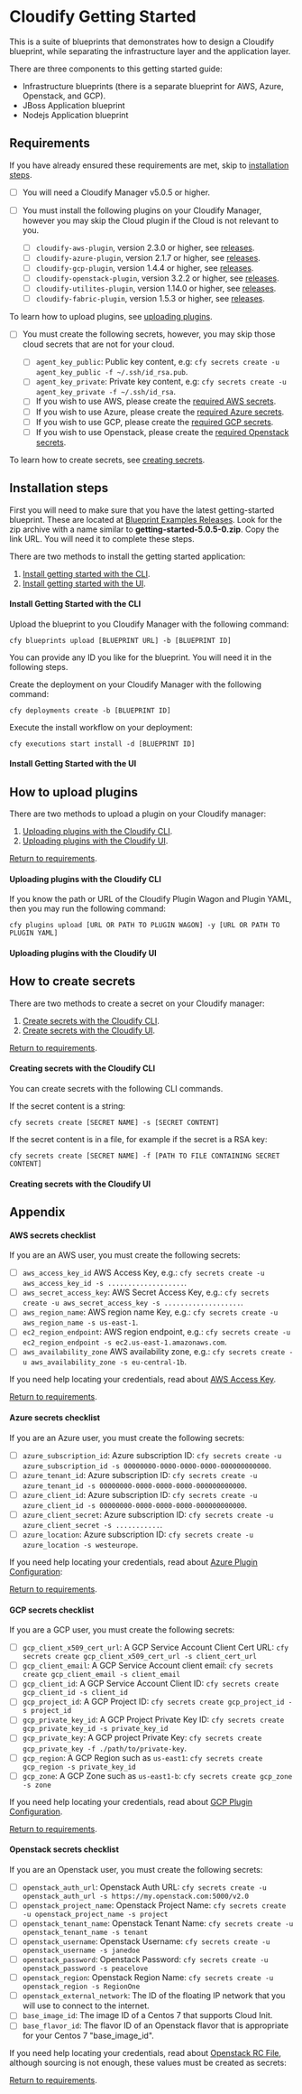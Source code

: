 # Cloudify Getting Started

This is a suite of blueprints that demonstrates how to design a Cloudify blueprint, while separating the infrastructure layer and the application layer.

There are three components to this getting started guide:

  - Infrastructure blueprints (there is a separate blueprint for AWS, Azure, Openstack, and GCP).
  - JBoss Application blueprint
  - Nodejs Application blueprint

## Requirements

If you have already ensured these requirements are met, skip to [installation steps](#installation-steps).

- [ ] You will need a Cloudify Manager v5.0.5 or higher.

- [ ] You must install the following plugins on your Cloudify Manager, however you may skip the Cloud plugin if the Cloud is not relevant to you.

    - [ ] `cloudify-aws-plugin`, version 2.3.0 or higher, see [releases](https://github.com/cloudify-cosmo/cloudify-aws-plugin/releases).
    - [ ] `cloudify-azure-plugin`, version 2.1.7 or higher, see [releases](https://github.com/cloudify-cosmo/cloudify-azure-plugin/releases).
    - [ ] `cloudify-gcp-plugin`, version 1.4.4 or higher, see [releases](https://github.com/cloudify-cosmo/cloudify-gcp-plugin/releases).
    - [ ] `cloudify-openstack-plugin`, version 3.2.2 or higher, see [releases](https://github.com/cloudify-cosmo/cloudify-openstack-plugin/releases).
    - [ ] `cloudify-utilites-plugin`, version 1.14.0 or higher, see [releases](https://github.com/cloudify-incubator/cloudify-utilities-plugin/releases).
    - [ ] `cloudify-fabric-plugin`, version 1.5.3 or higher, see [releases](https://github.com/cloudify-cosmo/cloudify-fabric-plugin/releases).

To learn how to upload plugins, see [uploading plugins](#how-to-upload-plugins).

- [ ] You must create the following secrets, however, you may skip those cloud secrets that are not for your cloud.

    - [ ] `agent_key_public`: Public key content, e.g: `cfy secrets create -u agent_key_public -f ~/.ssh/id_rsa.pub`.
    - [ ] `agent_key_private`: Private key content, e.g: `cfy secrets create -u agent_key_private -f ~/.ssh/id_rsa`.
    - [ ] If you wish to use AWS, please create the [required AWS secrets](#aws-secrets-checklist).
    - [ ] If you wish to use Azure, please create the [required Azure secrets](#azure-secrets-checklist).
    - [ ] If you wish to use GCP, please create the [required GCP secrets](#gcp-secrets-checklist).
    - [ ] If you wish to use Openstack, please create the [required Openstack secrets](#openstack-secrets-checklist).

To learn how to create secrets, see [creating secrets](#how-to-create-secrets).

## Installation steps

First you will need to make sure that you have the latest getting-started blueprint. These are located at [Blueprint Examples Releases](https://github.com/cloudify-community/blueprint-examples/releases). Look for the zip archive with a name similar to __getting-started-5.0.5-0.zip__. Copy the link URL. You will need it to complete these steps.

There are two methods to install the getting started application:

1. [Install getting started with the CLI](#install-getting-started-with-the-cli).
1. [Install getting started with the UI](#install-getting-started-with-the-ui).

#### Install Getting Started with the CLI

Upload the blueprint to you Cloudify Manager with the following command:

```shell
cfy blueprints upload [BLUEPRINT URL] -b [BLUEPRINT ID]
```

You can provide any ID you like for the blueprint. You will need it in the following steps.

Create the deployment on your Cloudify Manager with the following command:

```shell
cfy deployments create -b [BLUEPRINT ID]
```

Execute the install workflow on your deployment:

```shell
cfy executions start install -d [BLUEPRINT ID]
```

#### Install Getting Started with the UI

<UPDATE>


## How to upload plugins

There are two methods to upload a plugin on your Cloudify manager:

1. [Uploading plugins with the Cloudify CLI](#Uploading-plugins-with-the-cloudify-cli).
1. [Uploading plugins with the Cloudify UI](#Uploading-plugins-with-the-cloudify-ui).

[Return to requirements](#requirements).

#### Uploading plugins with the Cloudify CLI

If you know the path or URL of the Cloudify Plugin Wagon and Plugin YAML, then you may run the following command:

```shell
cfy plugins upload [URL OR PATH TO PLUGIN WAGON] -y [URL OR PATH TO PLUGIN YAML]
```

#### Uploading plugins with the Cloudify UI

<UPDATE>

## How to create secrets

There are two methods to create a secret on your Cloudify manager:

1. [Create secrets with the Cloudify CLI](#Creating-secrets-with-the-cloudify-cli).
1. [Create secrets with the Cloudify UI](#Creating-secrets-with-the-cloudify-ui).

[Return to requirements](#requirements).

#### Creating secrets with the Cloudify CLI

You can create secrets with the following CLI commands.

If the secret content is a string:

```shell
cfy secrets create [SECRET NAME] -s [SECRET CONTENT]
```

If the secret content is in a file, for example if the secret is a RSA key:

```shell
cfy secrets create [SECRET NAME] -f [PATH TO FILE CONTAINING SECRET CONTENT]
```

#### Creating secrets with the Cloudify UI

<UPDATE>


## Appendix

#### AWS secrets checklist

If you are an AWS user, you must create the following secrets:

  - [ ] `aws_access_key_id` AWS Access Key, e.g.: `cfy secrets create -u aws_access_key_id -s ...................`.
  - [ ] `aws_secret_access_key`: AWS Secret Access Key, e.g.: `cfy secrets create -u aws_secret_access_key -s ...................`.
  - [ ] `aws_region_name`: AWS region name Key, e.g.: `cfy secrets create -u aws_region_name -s us-east-1`.
  - [ ] `ec2_region_endpoint`: AWS region endpoint, e.g.: `cfy secrets create -u ec2_region_endpoint -s ec2.us-east-1.amazonaws.com`.
  - [ ] `aws_availability_zone` AWS availability zone, e.g.: `cfy secrets create -u aws_availability_zone -s eu-central-1b`.

If you need help locating your credentials, read about [AWS Access Key](https://aws.amazon.com/blogs/security/wheres-my-secret-access-key/).

[Return to requirements](#requirements).

#### Azure secrets checklist

If you are an Azure user, you must create the following secrets:

  - [ ] `azure_subscription_id`: Azure subscription ID: `cfy secrets create -u azure_subscription_id -s 00000000-0000-0000-0000-000000000000`.
  - [ ] `azure_tenant_id`: Azure subscription ID: `cfy secrets create -u azure_tenant_id -s 00000000-0000-0000-0000-000000000000`.
  - [ ] `azure_client_id`: Azure subscription ID: `cfy secrets create -u azure_client_id -s 00000000-0000-0000-0000-000000000000`.
  - [ ] `azure_client_secret`: Azure subscription ID: `cfy secrets create -u azure_client_secret -s ...........`.
  - [ ] `azure_location`: Azure subscription ID: `cfy secrets create -u azure_location -s westeurope`.

If you need help locating your credentials, read about [Azure Plugin Configuration](https://docs.cloudify.co/5.0.0/working_with/official_plugins/infrastructure/azure/#providing-credentials-as-secrets):

[Return to requirements](#requirements).

#### GCP secrets checklist

If you are a GCP user, you must create the following secrets:

  - [ ] `gcp_client_x509_cert_url`: A GCP Service Account Client Cert URL: `cfy secrets create gcp_client_x509_cert_url -s client_cert_url`
  - [ ] `gcp_client_email`: A GCP Service Account client email: `cfy secrets create gcp_client_email -s client_email`
  - [ ] `gcp_client_id`: A GCP Service Account Client ID: `cfy secrets create gcp_client_id -s client_id`
  - [ ] `gcp_project_id`: A GCP Project ID: `cfy secrets create gcp_project_id -s project_id`
  - [ ] `gcp_private_key_id`: A GCP Project Private Key ID: `cfy secrets create gcp_private_key_id -s private_key_id`
  - [ ] `gcp_private_key`: A GCP project Private Key: `cfy secrets create gcp_private_key -f ./path/to/private-key`.
  - [ ] `gcp_region`: A GCP Region such as `us-east1`: `cfy secrets create gcp_region -s private_key_id`
  - [ ] `gcp_zone`: A GCP Zone such as `us-east1-b`: `cfy secrets create gcp_zone -s zone`

If you need help locating your credentials, read about [GCP Plugin Configuration](https://docs.cloudify.co/5.0.0/working_with/official_plugins/infrastructure/gcp/).

[Return to requirements](#requirements).

#### Openstack secrets checklist

If you are an Openstack user, you must create the following secrets:

  - [ ] `openstack_auth_url`: Openstack Auth URL: `cfy secrets create -u openstack_auth_url -s https://my.openstack.com:5000/v2.0`
  - [ ] `openstack_project_name`: Openstack Project Name: `cfy secrets create -u openstack_project_name -s project`
  - [ ] `openstack_tenant_name`: Openstack Tenant Name: `cfy secrets create -u openstack_tenant_name -s tenant`
  - [ ] `openstack_username`: Openstack Username: `cfy secrets create -u openstack_username -s janedoe`
  - [ ] `openstack_password`: Openstack Password: `cfy secrets create -u openstack_password -s peacelove`
  - [ ] `openstack_region`: Openstack Region Name: `cfy secrets create -u openstack_region -s RegionOne`
  - [ ] `openstack_external_network`: The ID of the floating IP network that you will use to connect to the internet.
  - [ ] `base_image_id`: The image ID of a Centos 7 that supports Cloud Init.
  - [ ] `base_flavor_id`: The flavor ID of an Openstack flavor that is appropriate for your Centos 7 "base_image_id".

If you need help locating your credentials, read about [Openstack RC File](https://docs.openstack.org/zh_CN/user-guide/common/cli-set-environment-variables-using-openstack-rc.html), although sourcing is not enough, these values must be created as secrets:

[Return to requirements](#requirements).
